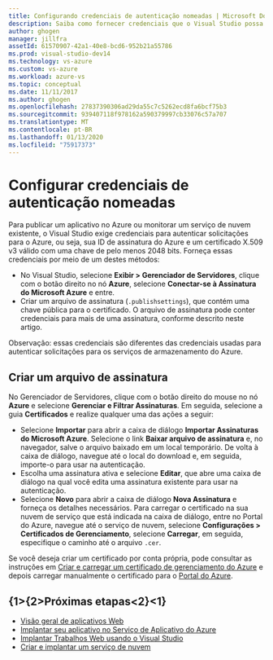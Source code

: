 ```yaml
---
title: Configurando credenciais de autenticação nomeadas | Microsoft Docs
description: Saiba como fornecer credenciais que o Visual Studio possa usar para autenticar solicitações no Azure, de modo que você possa publicar um aplicativo no Azure do Visual Studio ou monitorar um serviço de nuvem existente.
author: ghogen
manager: jillfra
assetId: 61570907-42a1-40e8-bcd6-952b21a55786
ms.prod: visual-studio-dev14
ms.technology: vs-azure
ms.custom: vs-azure
ms.workload: azure-vs
ms.topic: conceptual
ms.date: 11/11/2017
ms.author: ghogen
ms.openlocfilehash: 27837390306ad29da55c7c5262ecd8fa6bcf75b3
ms.sourcegitcommit: 939407118f978162a590379997cb33076c57a707
ms.translationtype: MT
ms.contentlocale: pt-BR
ms.lasthandoff: 01/13/2020
ms.locfileid: "75917373"
---
```

# <a name="set-up-named-authentication-credentials"></a>Configurar credenciais de autenticação nomeadas

Para publicar um aplicativo no Azure ou monitorar um serviço de nuvem existente, o Visual Studio exige credenciais para autenticar solicitações para o Azure, ou seja, sua ID de assinatura do Azure e um certificado X.509 v3 válido com uma chave de pelo menos 2048 bits. Forneça essas credenciais por meio de um destes métodos:

- No Visual Studio, selecione **Exibir > Gerenciador de Servidores**, clique com o botão direito no nó **Azure**, selecione **Conectar-se à Assinatura do Microsoft Azure** e entre.
- Criar um arquivo de assinatura (`.publishsettings`), que contém uma chave pública para o certificado. O arquivo de assinatura pode conter credenciais para mais de uma assinatura, conforme descrito neste artigo.

Observação: essas credenciais são diferentes das credenciais usadas para autenticar solicitações para os serviços de armazenamento do Azure.

## <a name="create-a-subscription-file"></a>Criar um arquivo de assinatura

No Gerenciador de Servidores, clique com o botão direito do mouse no nó **Azure** e selecione **Gerenciar e Filtrar Assinaturas**. Em seguida, selecione a guia **Certificados** e realize qualquer uma das ações a seguir:

- Selecione **Importar** para abrir a caixa de diálogo **Importar Assinaturas do Microsoft Azure**. Selecione o link **Baixar arquivo de assinatura** e, no navegador, salve o arquivo baixado em um local temporário. De volta à caixa de diálogo, navegue até o local do download e, em seguida, importe-o para usar na autenticação.
- Escolha uma assinatura ativa e selecione **Editar**, que abre uma caixa de diálogo na qual você edita uma assinatura existente para usar na autenticação.
- Selecione **Novo** para abrir a caixa de diálogo **Nova Assinatura** e forneça os detalhes necessários. Para carregar o certificado na sua nuvem de serviço que está indicada na caixa de diálogo, entre no Portal do Azure, navegue até o serviço de nuvem, selecione **Configurações > Certificados de Gerenciamento**, selecione **Carregar**, em seguida, especifique o caminho até o arquivo `.cer`.

Se você deseja criar um certificado por conta própria, pode consultar as instruções em [Criar e carregar um certificado de gerenciamento do Azure](https://msdn.microsoft.com/library/windowsazure/gg551722.aspx) e depois carregar manualmente o certificado para o [Portal do Azure](https://portal.azure.com/).

## <a name="next-steps"></a>{1&gt;{2&gt;Próximas etapas&lt;2}&lt;1}

- [Visão geral de aplicativos Web](/azure/app-service/)
- [Implantar seu aplicativo no Serviço de Aplicativo do Azure](/azure/app-service/app-service-deploy-local-git) 
- [Implantar Trabalhos Web usando o Visual Studio](/azure/app-service/websites-dotnet-deploy-webjobs)
- [Criar e implantar um serviço de nuvem](/azure/cloud-services/cloud-services-how-to-create-deploy-portal)
